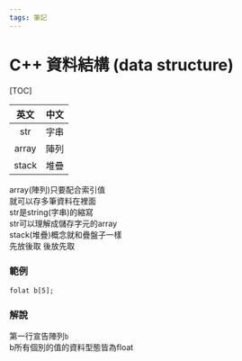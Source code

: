 ```yaml
---
tags: 筆記
---
```


# C++ 資料結構 (data structure)

[TOC]

| 英文  |  中文  |  
|:-----:|:------:|  
|  str  |  字串  |  
| array |  陣列  |  
| stack |  堆疊  |  

array(陣列)只要配合索引值  
就可以存多筆資料在裡面  
str是string(字串)的縮寫  
str可以理解成儲存字元的array  
stack(堆疊)概念就和疊盤子一樣  
先放後取 後放先取  

### 範例

```cpp=
folat b[5];
```

### 解說

第一行宣告陣列`b`  
b所有個別的值的資料型態皆為float 
